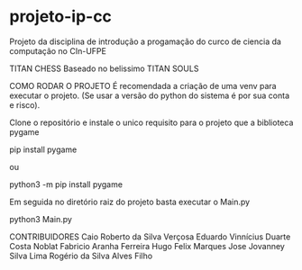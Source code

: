 # projeto-ip-cc
Projeto da disciplina de introdução a progamação do curco de ciencia da computação no CIn-UFPE

TITAN CHESS
Baseado no belissimo TITAN SOULS

COMO RODAR O PROJETO
É recomendada a criação de uma venv para executar o projeto. (Se usar a versão do python do sistema é por sua conta e risco).

Clone o repositório e instale o unico requisito para o projeto que a biblioteca pygame

pip install pygame

ou

python3 -m pip install pygame

Em seguida no diretório raiz do projeto basta executar o Main.py

python3 Main.py

CONTRIBUIDORES
Caio Roberto da Silva Verçosa
Eduardo Vinnícius Duarte Costa Noblat
Fabricio Aranha Ferreira
Hugo Felix Marques
Jose Jovanney Silva Lima
Rogério da Silva Alves Filho
